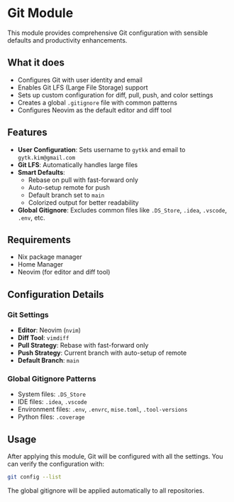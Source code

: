 # Git Module

This module provides comprehensive Git configuration with sensible defaults and productivity enhancements.

## What it does

- Configures Git with user identity and email
- Enables Git LFS (Large File Storage) support
- Sets up custom configuration for diff, pull, push, and color settings
- Creates a global `.gitignore` file with common patterns
- Configures Neovim as the default editor and diff tool

## Features

- **User Configuration**: Sets username to `gytkk` and email to `gytk.kim@gmail.com`
- **Git LFS**: Automatically handles large files
- **Smart Defaults**: 
  - Rebase on pull with fast-forward only
  - Auto-setup remote for push
  - Default branch set to `main`
  - Colorized output for better readability
- **Global Gitignore**: Excludes common files like `.DS_Store`, `.idea`, `.vscode`, `.env`, etc.

## Requirements

- Nix package manager
- Home Manager
- Neovim (for editor and diff tool)

## Configuration Details

### Git Settings
- **Editor**: Neovim (`nvim`)
- **Diff Tool**: `vimdiff`
- **Pull Strategy**: Rebase with fast-forward only
- **Push Strategy**: Current branch with auto-setup of remote
- **Default Branch**: `main`

### Global Gitignore Patterns
- System files: `.DS_Store`
- IDE files: `.idea`, `.vscode`
- Environment files: `.env`, `.envrc`, `mise.toml`, `.tool-versions`
- Python files: `.coverage`

## Usage

After applying this module, Git will be configured with all the settings. You can verify the configuration with:

```bash
git config --list
```

The global gitignore will be applied automatically to all repositories.
